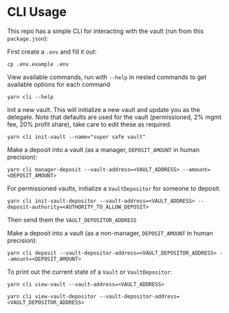# CLI Usage

This repo has a simple CLI for interacting with the vault (run from this `package.json`):

First create a `.env` and fill it out:
```
cp .env.example .env
```

View available commands, run with `--help` in nested commands to get available options for each command
```
yarn cli --help
```


Init a new vault. This will initialize a new vault and update you as the delegate.
Note that defaults are used for the vault (permissioned, 2% mgmt fee, 20% profit share), take
care to edit these as required.
```
yarn cli init-vault --name="super safe vault"
```


Make a deposit into a vault (as a manager, `DEPOSIT_AMOUNT` in human precision):
```
yarn cli manager-deposit --vault-address=<VAULT_ADDRESS> --amount=<DEPOSIT_AMOUNT>
```


For permissioned vaults, initialize a `VaultDepositor` for someone to deposit.
```
yarn cli init-vault-depositor --vault-address=<VAULT_ADDRESS> --deposit-authority=<AUTHORITY_TO_ALLOW_DEPOSIT>
```
Then send them the `VAULT_DEPOSITOR_ADDRESS`


Make a deposit into a vault (as a non-manager, `DEPOSIT_AMOUNT` in human precision):
```
yarn cli deposit --vault-depositor-address=<VAULT_DEPOSITOR_ADDRESS> --amount=<DEPOSIT_AMOUNT>
```


To print out the current state of a `Vault` or `VaultDepositor`:
```
yarn cli view-vault --vault-address=<VAULT_ADDRESS>

yarn cli view-vault-depositor --vault-depositor-address=<VAULT_DEPOSITOR_ADDRESS>
```
